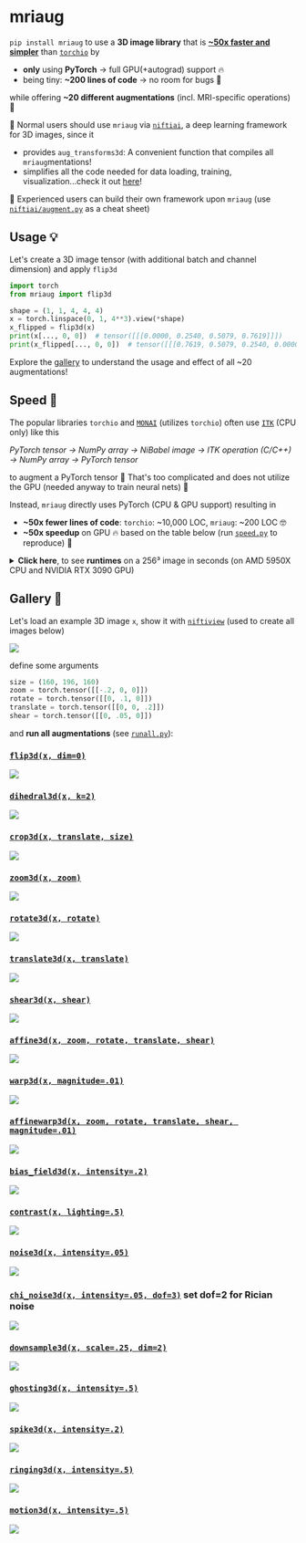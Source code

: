 # mriaug
`pip install mriaug` to use a **3D image library** that is **[~50x faster and simpler](https://github.com/codingfisch/mriaug?tab=readme-ov-file#speed-)** than [`torchio`](https://github.com/fepegar/torchio) by

- **only** using **PyTorch** → full GPU(+autograd) support 🔥
- being tiny: **~200 lines of code** → no room for bugs 🐛
    
while offering **~20 different augmentations** (incl. MRI-specific operations) 🩻

👶 Normal users should use `mriaug` via [`niftiai`](https://github.com/codingfisch/niftiai), a deep learning framework for 3D images, since it
- provides `aug_transforms3d`: A convenient function that compiles all `mriaug`mentations!
- simplifies all the code needed for data loading, training, visualization...check it out [here](https://github.com/codingfisch/niftiai)!

👴 Experienced users can build their own framework upon `mriaug` (use [`niftiai/augment.py`](https://github.com/codingfisch/niftiai/blob/main/niftiai/augment.py) as a cheat sheet)

## Usage 💡
Let's create a 3D image tensor (with additional batch and channel dimension) and apply `flip3d`
```python
import torch
from mriaug import flip3d

shape = (1, 1, 4, 4, 4)
x = torch.linspace(0, 1, 4**3).view(*shape)
x_flipped = flip3d(x)
print(x[..., 0, 0])  # tensor([[[0.0000, 0.2540, 0.5079, 0.7619]]])
print(x_flipped[..., 0, 0])  # tensor([[[0.7619, 0.5079, 0.2540, 0.0000]]])
```
Explore the [gallery](https://github.com/codingfisch/mriaug?tab=readme-ov-file#gallery-) to understand the usage and effect of all ~20 augmentations!

## Speed 💨
The popular libraries `torchio` and [`MONAI`](https://github.com/Project-MONAI/MONAI) (utilizes `torchio`) often use [`ITK`](https://github.com/SimpleITK/SimpleITK) (CPU only) like this

*PyTorch tensor → NumPy array → NiBabel image → ITK operation (C/C++) → NumPy array → PyTorch tensor*

to augment a PyTorch tensor 😬 That's too complicated and does not utilize the GPU (needed anyway to train neural nets) 🐌

Instead, `mriaug` directly uses PyTorch (CPU & GPU support) resulting in
- **~50x fewer lines of code**: `torchio`: ~10,000 LOC, `mriaug`: ~200 LOC 🤓
- **~50x speedup** on GPU 🔥 based on the table below (run [`speed.py`](https://github.com/codingfisch/mriaug/blob/main/runall.py) to reproduce) 💨

<details>
  <summary><b>Click here</b>, to see <b>runtimes</b> on a 256³ image in seconds (on AMD 5950X CPU and NVIDIA RTX 3090 GPU)</summary>

| Transformation | `torchio` | `mriaug` on CPU | `mriaug` on GPU | Speedup vs. torchio |
|----------------|-----------|-----------------|-----------------|---------------------|
| Flip           | 0.014     | 0.012           | 0.002           | **7.5x**            |
| Affine         | 0.297     | 0.608           | 0.011           | **27.9x**           |
| Warp           | 0.951     | 0.850           | 0.009           | **103.3x**          |
| Bias Field     | 3.258     | 0.081           | 0.002           | **1813.0x**         |
| Noise          | 0.117     | 0.105           | 0.001           | **230.4x**          |
| Downsample     | 0.282     | 0.013           | 0.000           | **592.3x**          |
| Ghosting       | 0.241     | 0.170           | 0.003           | **78.3x**           |
| Spike          | 0.265     | 0.172           | 0.003           | **88.8x**           |
| Motion         | 0.696     | 0.540           | 0.009           | **78.6x**           |
</details>

## Gallery 🧠

Let's load an example 3D image `x`, show it with [`niftiview`](https://github.com/codingfisch/niftiview) (used to create all images below)

![](data/original.png)

define some arguments

```python
size = (160, 196, 160)
zoom = torch.tensor([[-.2, 0, 0]])
rotate = torch.tensor([[0, .1, 0]])
translate = torch.tensor([[0, 0, .2]])
shear = torch.tensor([[0, .05, 0]])
```

and **run all augmentations** (see [`runall.py`](https://github.com/codingfisch/mriaug/blob/main/runall.py)):

### [`flip3d(x, dim=0)`](https://github.com/codingfisch/mriaug_beta/blob/main/mriaug/core.py#L7)
![](data/flip.png)

### [`dihedral3d(x, k=2)`](https://github.com/codingfisch/mriaug_beta/blob/main/mriaug/core.py#L11)
![](data/dihedral.png)

### [`crop3d(x, translate, size)`](https://github.com/codingfisch/mriaug_beta/blob/main/mriaug/core.py#L20)
![](data/crop.png)

### [`zoom3d(x, zoom)`](https://github.com/codingfisch/mriaug_beta/blob/main/mriaug/core.py#L27)
![](data/zoom.png)

### [`rotate3d(x, rotate)`](https://github.com/codingfisch/mriaug_beta/blob/main/mriaug/core.py#L33)
![](data/rotate.png)

### [`translate3d(x, translate)`](https://github.com/codingfisch/mriaug_beta/blob/main/mriaug/core.py#L39)
![](data/translate.png)

### [`shear3d(x, shear)`](https://github.com/codingfisch/mriaug_beta/blob/main/mriaug/core.py#L45)
![](data/shear.png)

### [`affine3d(x, zoom, rotate, translate, shear)`](https://github.com/codingfisch/mriaug_beta/blob/main/mriaug/core.py#L51)
![](data/affine.png)

### [`warp3d(x, magnitude=.01)`](https://github.com/codingfisch/mriaug_beta/blob/main/mriaug/core.py#L58)
![](data/warp.png)

### [`affinewarp3d(x, zoom, rotate, translate, shear, magnitude=.01)`](https://github.com/codingfisch/mriaug_beta/blob/main/mriaug/core.py#L67)
![](data/affinewarp.png)

### [`bias_field3d(x, intensity=.2)`](https://github.com/codingfisch/mriaug_beta/blob/main/mriaug/core.py#L79)
![](data/bias_field.png)

### [`contrast(x, lighting=.5)`](https://github.com/codingfisch/mriaug_beta/blob/main/mriaug/core.py#L84)
![](data/contrast.png)

### [`noise3d(x, intensity=.05)`](https://github.com/codingfisch/mriaug_beta/blob/main/mriaug/core.py#L88)
![](data/noise.png)

### [`chi_noise3d(x, intensity=.05, dof=3)`](https://github.com/codingfisch/mriaug_beta/blob/main/mriaug/core.py#L92) set dof=2 for Rician noise
![](data/chi_noise.png)

### [`downsample3d(x, scale=.25, dim=2)`](https://github.com/codingfisch/mriaug_beta/blob/main/mriaug/core.py#L97)
![](data/downsample.png)

### [`ghosting3d(x, intensity=.5)`](https://github.com/codingfisch/mriaug_beta/blob/main/mriaug/core.py#L107)
![](data/ghosting.png)

### [`spike3d(x, intensity=.2)`](https://github.com/codingfisch/mriaug_beta/blob/main/mriaug/core.py#L116)
![](data/spike.png)

### [`ringing3d(x, intensity=.5)`](https://github.com/codingfisch/mriaug_beta/blob/main/mriaug/core.py#L126)
![](data/ringing.png)

### [`motion3d(x, intensity=.5)`](https://github.com/codingfisch/mriaug_beta/blob/main/mriaug/core.py#L137)
![](data/motion.png)
